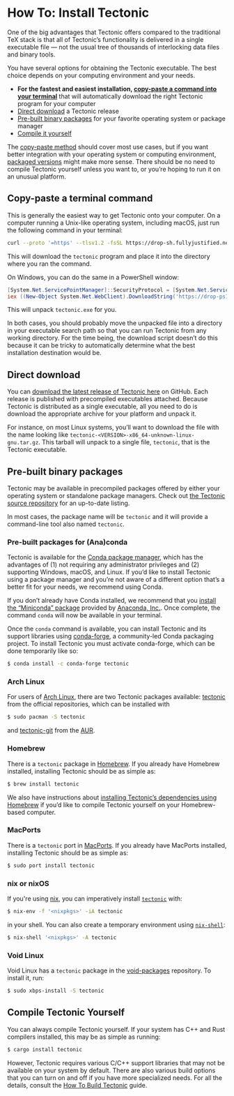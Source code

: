 # How To: Install Tectonic

One of the big advantages that Tectonic offers compared to the traditional TeX
stack is that all of Tectonic’s functionality is delivered in a single
executable file — not the usual tree of thousands of interlocking data files and
binary tools.

You have several options for obtaining the Tectonic executable. The best choice
depends on your computing environment and your needs.

- **For the fastest and easiest installation, [copy-paste a command into your
  terminal](#copy-paste-a-terminal-command)** that will automatically download
  the right Tectonic program for your computer
- [Direct download](#direct-download) a Tectonic release
- [Pre-built binary packages](#pre-built-binary-packages) for your favorite
  operating system or package manager
- [Compile it yourself](#compile-tectonic-yourself)

The [copy-paste method](#copy-paste-a-terminal-command) should cover most use
cases, but if you want better integration with your operating system or
computing environment, [packaged versions](#pre-built-binary-packages) might
make more sense. There should be no need to compile Tectonic yourself unless you
want to, or you’re hoping to run it on an unusual platform.


## Copy-paste a terminal command

This is generally the easiest way to get Tectonic onto your computer. On a
computer running a Unix-like operating system, including macOS, just run the
following command in your terminal:

```sh
curl --proto '=https' --tlsv1.2 -fsSL https://drop-sh.fullyjustified.net |sh
```

This will download the `tectonic` program and place it into the directory where
you ran the command.

On Windows, you can do the same in a PowerShell window:

```ps1
[System.Net.ServicePointManager]::SecurityProtocol = [System.Net.ServicePointManager]::SecurityProtocol -bor 3072
iex ((New-Object System.Net.WebClient).DownloadString('https://drop-ps1.fullyjustified.net'))
```

This will unpack `tectonic.exe` for you.

In both cases, you should probably move the unpacked file into a directory in
your executable search path so that you can run Tectonic from any working
directory. For the time being, the download script doesn’t do this because it
can be tricky to automatically determine what the best installation destination
would be.


## Direct download

You can [download the latest release of Tectonic here][gh-latest] on GitHub. Each
release is published with precompiled executables attached. Because Tectonic is
distributed as a single executable, all you need to do is download the
appropriate archive for your platform and unpack it.

[gh-latest]: https://tectonic-typesetting.github.io/latest.html

For instance, on most Linux systems, you’ll want to download the file with the
name looking like `tectonic-<VERSION>-x86_64-unknown-linux-gnu.tar.gz`. This
tarball will unpack to a single file, `tectonic`, that is the Tectonic
executable.


## Pre-built binary packages

Tectonic may be available in precompiled packages offered by either your
operating system or standalone package managers. Check out [the Tectonic source
repository][repo] for an up-to-date listing.

[repo]: https://github.com/tectonic-typesetting/tectonic/#readme

In most cases, the package name will be `tectonic` and it will provide a
command-line tool also named `tectonic`.

### Pre-built packages for (Ana)conda

Tectonic is available for the [Conda package manager][conda], which has the
advantages of (1) not requiring any administrator privileges and (2) supporting
Windows, macOS, and Linux. If you’d like to install Tectonic using a package
manager and you’re not aware of a different option that’s a better fit for your
needs, we recommend using Conda.

[conda]: https://docs.conda.io/

If you don’t already have Conda installed, we recommend that you [install the
“Miniconda” package][miniconda] provided by [Anaconda, Inc.][anaconda]. Once
complete, the command `conda` will now be available in your terminal.

[miniconda]: https://docs.conda.io/en/latest/miniconda.html
[anaconda]: https://www.anaconda.com/

Once the `conda` command is available, you can install Tectonic and its support
libraries using [conda-forge](http://conda-forge.github.io/), a community-led
Conda packaging project. To install Tectonic you must activate conda-forge,
which can be done temporarily like so:

```sh
$ conda install -c conda-forge tectonic
```

### Arch Linux

For users of [Arch Linux], there are two Tectonic packages available: [tectonic][arch-tectonic] from the official repositories, which can be installed with
```sh
$ sudo pacman -S tectonic
```
and [tectonic-git][arch-tectonic-git] from the [AUR].

[Arch Linux]: https://archlinux.org/
[arch-tectonic]: https://archlinux.org/packages/community/x86_64/tectonic/
[AUR]: https://aur.archlinux.org/
[arch-tectonic-git]: https://aur.archlinux.org/packages/tectonic-git

### Homebrew

There is a `tectonic` package in [Homebrew](https://brew.sh/). If you already
have Homebrew installed, installing Tectonic should be as simple as:

```sh
$ brew install tectonic
```

We also have instructions about [installing Tectonic’s dependencies using
Homebrew][homebrew-deps] if you’d like to compile Tectonic yourself on your
Homebrew-based computer.

[homebrew-deps]: /howto/build-tectonic/external-dep-install.md#homebrew-on-macos

### MacPorts

There is a `tectonic` port in [MacPorts](https://www.macports.org/). If you
already have MacPorts installed, installing Tectonic should be as simple as:

```sh
$ sudo port install tectonic
```

### nix or nixOS

If you're using [nix], you can imperatively install [`tectonic`][nix-tectonic] with:

```sh
$ nix-env -f '<nixpkgs>' -iA tectonic
```

in your shell. You can also create a temporary environment using
[`nix-shell`](https://nixos.org/nix/manual/#sec-nix-shell):

```sh
$ nix-shell '<nixpkgs>' -A tectonic
```

[nix]: https://nixos.org/
[nix-tectonic]: https://nixos.org/nixos/packages.html#tectonic

### Void Linux

Void Linux has a `tectonic` package in the [void-packages] repository. To
install it, run:

```sh
$ sudo xbps-install -S tectonic
```

[void-packages]: https://github.com/void-linux/void-packages/blob/master/srcpkgs/tectonic/template



## Compile Tectonic Yourself

You can always compile Tectonic yourself. If your system has C++ and Rust
compilers installed, this may be as simple as running:

```sh
$ cargo install tectonic
```

However, Tectonic requires various C/C++ support libraries that may not be
available on your system by default. There are also various build options that
you can turn on and off if you have more specialized needs. For all the details,
consult the [How To Build Tectonic][howto-build] guide.

[howto-build]: ../howto/build-tectonic/index.md
